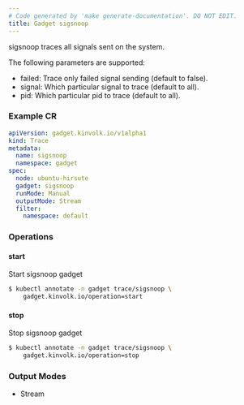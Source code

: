 ```yaml
---
# Code generated by 'make generate-documentation'. DO NOT EDIT.
title: Gadget sigsnoop
---
```


sigsnoop traces all signals sent on the system.

The following parameters are supported:
- failed: Trace only failed signal sending (default to false).
- signal: Which particular signal to trace (default to all).
- pid: Which particular pid to trace (default to all).


### Example CR

```yaml
apiVersion: gadget.kinvolk.io/v1alpha1
kind: Trace
metadata:
  name: sigsnoop
  namespace: gadget
spec:
  node: ubuntu-hirsute
  gadget: sigsnoop
  runMode: Manual
  outputMode: Stream
  filter:
    namespace: default
```

### Operations


#### start

Start sigsnoop gadget

```bash
$ kubectl annotate -n gadget trace/sigsnoop \
    gadget.kinvolk.io/operation=start
```
#### stop

Stop sigsnoop gadget

```bash
$ kubectl annotate -n gadget trace/sigsnoop \
    gadget.kinvolk.io/operation=stop
```

### Output Modes

* Stream
